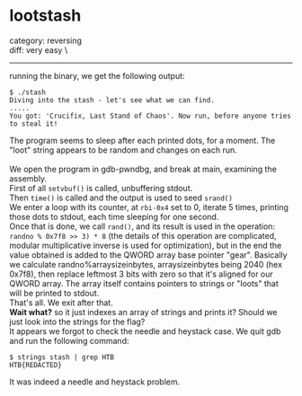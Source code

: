# lootstash

category: reversing \
diff: very easy \

---
running the binary, we get the following output:

```plain-text
$ ./stash 
Diving into the stash - let's see what we can find.
.....
You got: 'Crucifix, Last Stand of Chaos'. Now run, before anyone tries to steal it!
```

The program seems to sleep after each printed dots, for a moment. The "loot" string appears to be random and changes on each run. \
\
We open the program in gdb-pwndbg, and break at main, examining the assembly. \
First of all `setvbuf()` is called, unbuffering stdout. \
Then `time()` is called and the output is used to seed `srand()` \
We enter a loop with its counter, at `rbi-0x4` set to 0, iterate 5 times, printing those dots to stdout, each time sleeping for one second. \
Once that is done, we call `rand()`, and its result is used in the operation: `randno % 0x7f8 >> 3) * 8` (the details of this operation are complicated, modular multiplicative inverse is used for optimization), but in the end the value obtained is added to the QWORD array base pointer "gear". Basically we calculate randno%arraysizeinbytes, arraysizeinbytes being 2040 (hex 0x7f8), then replace leftmost 3 bits with zero so that it's aligned for our QWORD array. The array itself contains pointers to strings or "loots" that will be printed to stdout. \
That's all. We exit after that. \
**Wait what?** so it just indexes an array of strings and prints it? Should we just look into the strings for the flag? \
It appears we forgot to check the needle and heystack case. We quit gdb and run the following command:

```plain-text
$ strings stash | grep HTB
HTB{REDACTED}
```

It was indeed a needle and heystack problem.
